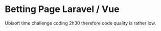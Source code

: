 # Betting Page Laravel / Vue

Ubisoft time challenge coding 2h30 therefore code quality is rather low.
